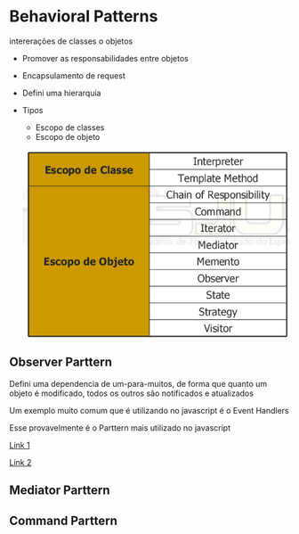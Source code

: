 # Behavioral Patterns

intererações de classes o objetos

* Promover as responsabilidades entre objetos
* Encapsulamento de request
* Defini uma hierarquia
* Tipos
  * Escopo de classes
  * Escopo de objeto


  ![](/img/behavioral.png)

## Observer Parttern

Defini uma dependencia de um-para-muitos, de forma que quanto um objeto é modificado, todos os outros são notificados e atualizados

Um exemplo muito comum que é utilizando no javascript é o Event Handlers

Esse provavelmente é o Parttern mais utilizado no javascript

[Link 1 ](https://scotch.io/bar-talk/4-javascript-design-patterns-you-should-know)

[Link 2](http://www.dofactory.com/javascript/observer-design-pattern)

## Mediator Parttern

## Command Parttern
